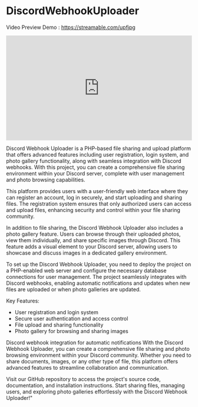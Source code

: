 # DiscordWebhookUploader

Video Preview Demo : https://streamable.com/upfjpg

<div style="width: 100%; height: 0px; position: relative; padding-bottom: 56.250%;"><iframe src="https://streamable.com/e/upfjpg?quality=highest" frameborder="0" width="100%" height="100%" allowfullscreen style="width: 100%; height: 100%; position: absolute;"></iframe></div>

Discord Webhook Uploader is a PHP-based file sharing and upload platform that offers advanced features including user registration, login system, and photo gallery functionality, along with seamless integration with Discord webhooks. With this project, you can create a comprehensive file sharing environment within your Discord server, complete with user management and photo browsing capabilities.

This platform provides users with a user-friendly web interface where they can register an account, log in securely, and start uploading and sharing files. The registration system ensures that only authorized users can access and upload files, enhancing security and control within your file sharing community.

In addition to file sharing, the Discord Webhook Uploader also includes a photo gallery feature. Users can browse through their uploaded photos, view them individually, and share specific images through Discord. This feature adds a visual element to your Discord server, allowing users to showcase and discuss images in a dedicated gallery environment.

To set up the Discord Webhook Uploader, you need to deploy the project on a PHP-enabled web server and configure the necessary database connections for user management. The project seamlessly integrates with Discord webhooks, enabling automatic notifications and updates when new files are uploaded or when photo galleries are updated.

Key Features:

- User registration and login system
- Secure user authentication and access control
- File upload and sharing functionality
- Photo gallery for browsing and sharing images


Discord webhook integration for automatic notifications
With the Discord Webhook Uploader, you can create a comprehensive file sharing and photo browsing environment within your Discord community. Whether you need to share documents, images, or any other type of file, this platform offers advanced features to streamline collaboration and communication.

Visit our GitHub repository to access the project's source code, documentation, and installation instructions. Start sharing files, managing users, and exploring photo galleries effortlessly with the Discord Webhook Uploader!"
